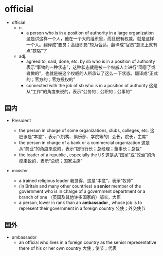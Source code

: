 # official

- official
  - n.
    - a person who is in a position of authority in a large organization 这是讲这样一个人，他在一个大的组织里，而且很有权威，就是这样一个人。翻译成“要员；高级职员”较为合适，翻译成“官员”意思上就有点“狭隘”了
  - adj.
    - agreed to, said, done, etc. by sb who is in a position of authority 表示“事物的一种状态”，这种状态就是被一个权威人士进行“同意了或者做的”，也就是被这个权威的人所承认了这么一下状态。翻译成“正式的；官方的；官方授权的”
    - connected with the job of sb who is in a position of authority 这是从“工作”的角度来说的，表示“公务的；公职的；公事的”

## 国内

- President
  - the person in charge of some organizations, clubs, colleges, etc. 这应该是“本意”，表示“（机构、俱乐部、学院等的）会长，院长，主席”
  - the person in charge of a bank or a commercial organization 这是从“商业”的角度来说的，表示“银行行长；总经理；董事长；总裁”
  - the leader of a republic , especially the US 这是从“国家”或“政治”的角度来说的，表示“总统；国家主席”

- minister
  - a trained religious leader 我觉得，这是“本意”，表示“牧师”
  - (in Britain and many other countries) a **senior** member of the government who is in charge of a government department or a branch of one （英国及其他许多国家的）部长，大臣
  - a person, lower in rank than an **ambassador** , whose job is to represent their government in a foreign country 公使；外交使节

## 国外

- ambassador
  - an official who lives in a foreign country as the senior representative there of his or her own country 大使；使节；代表
